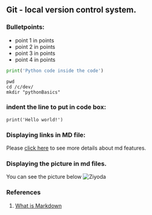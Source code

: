 ## Git - local version control system.
### Bulletpoints:
- point 1 in points
- point 2 in points
- point 3 in points
- point 4 in points
```python
print('Python code inside the code')
```
```shell
pwd
cd /c/dev/
mkdir "pythonBasics"
```
### indent the line to put in code box:

    print('Hello world!')

### Displaying links in MD file:

Please [click here](https://www.jetbrains.com/help/pycharm/markdown.html) to see  more details about md features.

### Displaying the picture in md files.

You can see the picture below
![Ziyoda](./demo/Ziyoda.png)


### References
1. [What is Markdown](https://www.howtogeek.com/448323/what-is-markdown-and-how-do-you-use-it/)




